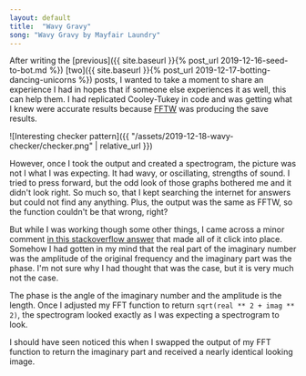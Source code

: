 ```yaml
---
layout: default
title:  "Wavy Gravy"
song: "Wavy Gravy by Mayfair Laundry"
---
```


After writing the
[previous]({{ site.baseurl }}{% post_url 2019-12-16-seed-to-bot.md %})
[two]({{ site.baseurl }}{% post_url 2019-12-17-botting-dancing-unicorns %}) posts,
I wanted to take a moment to share an experience I had in hopes that if someone
else experiences it as well, this can help them. I had replicated Cooley-Tukey
in code and was getting what I knew were accurate results because
[FFTW](http://www.fftw.org/) was producing the save results.

![Interesting checker pattern]({{ "/assets/2019-12-18-wavy-checker/checker.png" | relative_url }})

However, once I took the output and created a spectrogram, the picture was not I
what I was expecting. It had wavy, or oscillating, strengths of sound. I tried
to press forward, but the odd look of those graphs bothered me and it didn't
look right. So much so, that I kept searching the internet for answers but could
not find any anything. Plus, the output was the same as FFTW, so the function
couldn't be that wrong, right?

But while I was working though some other things, I came across a minor comment
[in this stackoverflow answer](https://stackoverflow.com/a/6741403)
that made all of it click into place. Somehow I had gotten in my mind that the
real part of the imaginary number was the amplitude of the original frequency
and the imaginary part was the phase. I'm not sure why I had thought that was
the case, but it is very much not the case.

The phase is the angle of the imaginary number and the amplitude is the length.
Once I adjusted my FFT function to return `sqrt(real ** 2 + imag ** 2)`,
the spectrogram looked exactly as I was expecting a spectrogram to look.

I should have seen noticed this when I swapped the output of my FFT function to
return the imaginary part and received a nearly identical looking image.
